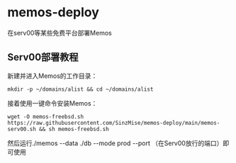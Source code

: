 # memos-deploy
在serv00等某些免费平台部署Memos

## Serv00部署教程
新建并进入Memos的工作目录：
```
mkdir -p ~/domains/alist && cd ~/domains/alist
```
接着使用一键命令安装Memos：
```
wget -O memos-freebsd.sh https://raw.githubusercontent.com/SinzMise/memos-deploy/main/memos-serv00.sh && sh memos-freebsd.sh
```
然后运行./memos --data ./db --mode prod --port （在Serv00放行的端口）即可使用
